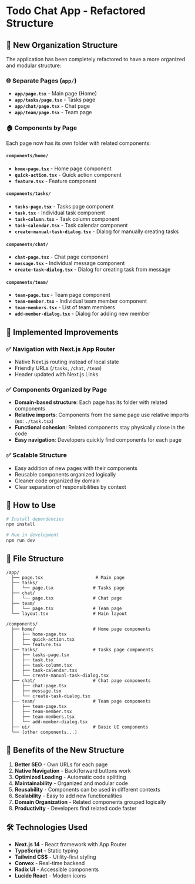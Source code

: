 # Todo Chat App - Refactored Structure

## 📁 New Organization Structure

The application has been completely refactored to have a more organized and modular structure:

### 🌐 Separate Pages (`app/`)

- **`app/page.tsx`** - Main page (Home)
- **`app/tasks/page.tsx`** - Tasks page
- **`app/chat/page.tsx`** - Chat page
- **`app/team/page.tsx`** - Team page

### 🏠 Components by Page

Each page now has its own folder with related components:

#### **`components/home/`**

- **`home-page.tsx`** - Home page component
- **`quick-action.tsx`** - Quick action component
- **`feature.tsx`** - Feature component

#### **`components/tasks/`**

- **`tasks-page.tsx`** - Tasks page component
- **`task.tsx`** - Individual task component
- **`task-column.tsx`** - Task column component
- **`task-calendar.tsx`** - Task calendar component
- **`create-manual-task-dialog.tsx`** - Dialog for manually creating tasks

#### **`components/chat/`**

- **`chat-page.tsx`** - Chat page component
- **`message.tsx`** - Individual message component
- **`create-task-dialog.tsx`** - Dialog for creating task from message

#### **`components/team/`**

- **`team-page.tsx`** - Team page component
- **`team-member.tsx`** - Individual team member component
- **`team-members.tsx`** - List of team members
- **`add-member-dialog.tsx`** - Dialog for adding new member

## 🔄 Implemented Improvements

### ✅ Navigation with Next.js App Router

- Native Next.js routing instead of local state
- Friendly URLs (`/tasks`, `/chat`, `/team`)
- Header updated with Next.js Links

### ✅ Components Organized by Page

- **Domain-based structure**: Each page has its folder with related components
- **Relative imports**: Components from the same page use relative imports (ex: `./task.tsx`)
- **Functional cohesion**: Related components stay physically close in the code
- **Easy navigation**: Developers quickly find components for each page

### ✅ Scalable Structure

- Easy addition of new pages with their components
- Reusable components organized logically
- Cleaner code organized by domain
- Clear separation of responsibilities by context

## 🚀 How to Use

```bash
# Install dependencies
npm install

# Run in development
npm run dev
```

## 📖 File Structure

```
/app/
  ├── page.tsx                    # Main page
  ├── tasks/
  │   └── page.tsx               # Tasks page
  ├── chat/
  │   └── page.tsx               # Chat page
  ├── team/
  │   └── page.tsx               # Team page
  └── layout.tsx                 # Main layout

/components/
  ├── home/                      # Home page components
  │   ├── home-page.tsx
  │   ├── quick-action.tsx
  │   └── feature.tsx
  ├── tasks/                     # Tasks page components
  │   ├── tasks-page.tsx
  │   ├── task.tsx
  │   ├── task-column.tsx
  │   ├── task-calendar.tsx
  │   └── create-manual-task-dialog.tsx
  ├── chat/                      # Chat page components
  │   ├── chat-page.tsx
  │   ├── message.tsx
  │   └── create-task-dialog.tsx
  ├── team/                      # Team page components
  │   ├── team-page.tsx
  │   ├── team-member.tsx
  │   ├── team-members.tsx
  │   └── add-member-dialog.tsx
  ├── ui/                        # Basic UI components
  └── [other components...]
```

## 🎯 Benefits of the New Structure

1. **Better SEO** - Own URLs for each page
2. **Native Navigation** - Back/forward buttons work
3. **Optimized Loading** - Automatic code splitting
4. **Maintainability** - Organized and modular code
5. **Reusability** - Components can be used in different contexts
6. **Scalability** - Easy to add new functionalities
7. **Domain Organization** - Related components grouped logically
8. **Productivity** - Developers find related code faster

## 🛠️ Technologies Used

- **Next.js 14** - React framework with App Router
- **TypeScript** - Static typing
- **Tailwind CSS** - Utility-first styling
- **Convex** - Real-time backend
- **Radix UI** - Accessible components
- **Lucide React** - Modern icons
